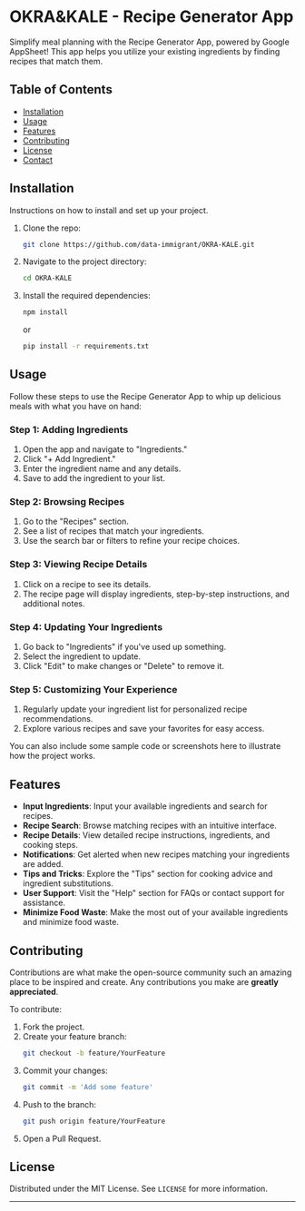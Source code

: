 # OKRA&KALE - Recipe Generator App

Simplify meal planning with the Recipe Generator App, powered by Google AppSheet! This app helps you utilize your existing ingredients by finding recipes that match them.

## Table of Contents

- [Installation](#installation)
- [Usage](#usage)
- [Features](#features)
- [Contributing](#contributing)
- [License](#license)
- [Contact](#contact)

## Installation

Instructions on how to install and set up your project.

1. Clone the repo:
   ```sh
   git clone https://github.com/data-immigrant/OKRA-KALE.git
   ```
2. Navigate to the project directory:
   ```sh
   cd OKRA-KALE
   ```
3. Install the required dependencies:
   ```sh
   npm install
   ```
   or
   ```sh
   pip install -r requirements.txt
   ```

## Usage

Follow these steps to use the Recipe Generator App to whip up delicious meals with what you have on hand:

### Step 1: Adding Ingredients

1. Open the app and navigate to "Ingredients."
2. Click "+ Add Ingredient."
3. Enter the ingredient name and any details.
4. Save to add the ingredient to your list.

### Step 2: Browsing Recipes

1. Go to the "Recipes" section.
2. See a list of recipes that match your ingredients.
3. Use the search bar or filters to refine your recipe choices.

### Step 3: Viewing Recipe Details

1. Click on a recipe to see its details.
2. The recipe page will display ingredients, step-by-step instructions, and additional notes.

### Step 4: Updating Your Ingredients

1. Go back to "Ingredients" if you've used up something.
2. Select the ingredient to update.
3. Click "Edit" to make changes or "Delete" to remove it.

### Step 5: Customizing Your Experience

1. Regularly update your ingredient list for personalized recipe recommendations.
2. Explore various recipes and save your favorites for easy access.

You can also include some sample code or screenshots here to illustrate how the project works.

## Features

- **Input Ingredients**: Input your available ingredients and search for recipes.
- **Recipe Search**: Browse matching recipes with an intuitive interface.
- **Recipe Details**: View detailed recipe instructions, ingredients, and cooking steps.
- **Notifications**: Get alerted when new recipes matching your ingredients are added.
- **Tips and Tricks**: Explore the "Tips" section for cooking advice and ingredient substitutions.
- **User Support**: Visit the "Help" section for FAQs or contact support for assistance.
- **Minimize Food Waste**: Make the most out of your available ingredients and minimize food waste.

## Contributing

Contributions are what make the open-source community such an amazing place to be inspired and create. Any contributions you make are **greatly appreciated**.

To contribute:

1. Fork the project.
2. Create your feature branch:
   ```sh
   git checkout -b feature/YourFeature
   ```
3. Commit your changes:
   ```sh
   git commit -m 'Add some feature'
   ```
4. Push to the branch:
   ```sh
   git push origin feature/YourFeature
   ```
5. Open a Pull Request.

## License

Distributed under the MIT License. See `LICENSE` for more information.

---
